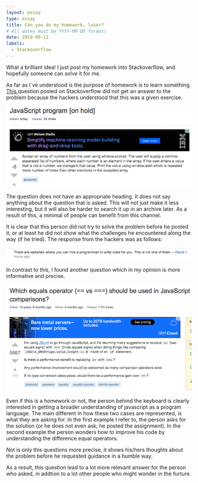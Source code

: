 ```yaml
---
layout: essay
type: essay
title: Can you do my homework, luser?
# All dates must be YYYY-MM-DD format!
date: 2019-09-12
labels:
  - Stackoverflow
---
```


What a brilliant idea! I just post my homework into Stackoverflow, and hopefully someone can solve it for me. 


As far as I´ve understood is the purpose of homework is to learn something. <a href="https://stackoverflow.com/questions/57897741/javascript-program">This </a> question posted on Stackoverflow did not get an answer to the problem because the hackers understood that this was a given exercise.

<img class="ui image" src="../images/Bilde1.png">


The question does not have an appropriate heading. It does not say anything about the question that is asked. This will not just make it less interesting, but it will also be harder to search it up in an archive later. As a result of this, a minimal of people can benefit from this channel.


It is clear that this person did not try to solve the problem before he posted it, or at least he did not show what the challenges he encountered along the way (if he tried). The response from the hackers was as follows:

<img class="ui image" src="../images/Bilde2.png">


In contrast to this, I found another question which in my opinion is more informative and precise. 

<img class="ui image" src="../images/Bilde3.png">

Even if this is a homework or not, the person behind the keyboard is clearly interested in getting a broader understanding of javascript as a program language. The main different in how these two cases are represented, is what they are asking for. In the first example I refer to, the person asks for the solution (or he does not even ask; he posted the assignment). In the second example the person wonders how to improve his code by understanding the difference equal operators.

Not is only this questions more precise, it shows his/hers thoughts about the problem before he requested guidance in a humble way. 

As a result, this question lead to a lot more relevant answer for the person who asked, in addtion to a lot other people who might wonder in the furture. 

